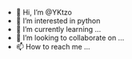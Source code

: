 - 👋 Hi, I’m @YKtzo
- 👀 I’m interested in python
- 🌱 I’m currently learning ...
- 💞️ I’m looking to collaborate on ...
- 📫 How to reach me ...

<!---
YKtzo/YKtzo is a ✨ special ✨ repository because its `README.md` (this file) appears on your GitHub profile.
You can click the Preview link to take a look at your changes.
--->
